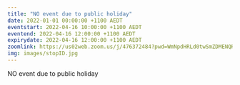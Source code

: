 ```yaml
---
title: "NO event due to public holiday"
date: 2022-01-01 00:00:00 +1100 AEDT
eventstart: 2022-04-16 10:00:00 +1100 AEDT
eventend: 2022-04-16 12:00:00 +1100 AEDT
expirydate: 2022-04-16 12:00:00 +1100 AEDT
zoomlink: https://us02web.zoom.us/j/476372484?pwd=WmNpdHRLd0twSmZDMENQRit3aE8zZz09
img: images/stopID.jpg
---
```


NO event due to public holiday